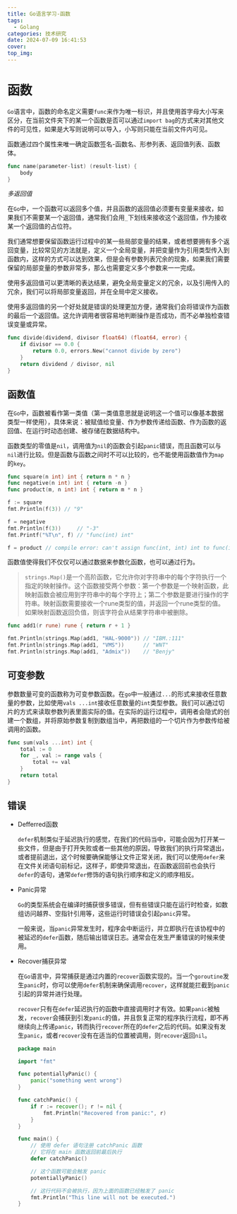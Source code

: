 ```yaml
---
title: Go语言学习-函数
tags:
  - Golang
categories: 技术研究
date: 2024-07-09 16:41:53
cover:
top_img:
---
```

### 

# 函数

`Go`语言中，函数的命名定义需要`func`来作为唯一标识，并且使用首字母大小写来区分，在当前文件夹下的某一个函数是否可以通过`import bag`的方式来对其他文件的可见性，如果是大写则说明可以导入，小写则只能在当前文件内可见。

函数通过四个属性来唯一确定函数签名-函数名、形参列表、返回值列表、函数体。

```go
func name(parameter-list) (result-list) {
    body
}
```

*多返回值*

在`Go`中，一个函数可以返回多个值，并且函数的返回值必须要有变量来接收，如果我们不需要某一个返回值，通常我们会用`_`下划线来接收这个返回值，作为接收某一个返回值的占位符。

我们通常想要保留函数运行过程中的某一些局部变量的结果，或者想要拥有多个返回变量，比较常见的方法就是，定义一个全局变量，并把变量作为引用类型传入到函数内，这样的方式可以达到效果，但是会有参数列表冗余的现象，如果我们需要保留的局部变量的参数非常多，那么也需要定义多个参数来一一完成。

使用多返回值可以更清晰的表达结果，避免全局变量定义的冗余，以及引用传入的冗余，我们可以将局部变量返回，并在全局中定义接收。

使用多返回值的另一个好处就是错误的处理更加方便，通常我们会将错误作为函数的最后一个返回值。这允许调用者很容易地判断操作是否成功，而不必单独检查错误变量或异常。

```go
func divide(dividend, divisor float64) (float64, error) {
    if divisor == 0.0 {
        return 0.0, errors.New("cannot divide by zero")
    }
    return dividend / divisor, nil
}
```

## 函数值

在`Go`中，函数被看作第一类值（第一类值意思就是说明这一个值可以像基本数据类型一样使用），具体来说：被赋值给变量、作为参数传递给函数、作为函数的返回值、在运行时动态创建、被存储在数据结构中。

函数类型的零值是`nil`，调用值为`nil`的函数会引起`panic`错误，而且函数可以与`nil`进行比较。但是函数与函数之间时不可以比较的，也不能使用函数值作为`map`的`key`。

```go
func square(n int) int { return n * n }
func negative(n int) int { return -n }
func product(m, n int) int { return m * n }

f := square
fmt.Println(f(3)) // "9"

f = negative
fmt.Println(f(3))     // "-3"
fmt.Printf("%T\n", f) // "func(int) int"

f = product // compile error: can't assign func(int, int) int to func(int) int
```

函数值使得我们不仅仅可以通过数据来参数化函数，也可以通过行为。

> `strings.Map()`是一个高阶函数，它允许你对字符串中的每个字符执行一个指定的映射操作。这个函数接受两个参数：第一个参数是一个映射函数，此映射函数会被应用到字符串中的每个字符上；第二个参数是要进行操作的字符串。映射函数需要接收一个rune类型的值，并返回一个rune类型的值。如果映射函数返回负值，则该字符会从结果字符串中被删除。

```go
func add1(r rune) rune { return r + 1 }

fmt.Println(strings.Map(add1, "HAL-9000")) // "IBM.:111"
fmt.Println(strings.Map(add1, "VMS"))      // "WNT"
fmt.Println(strings.Map(add1, "Admix"))    // "Benjy"
```

## 可变参数

参数数量可变的函数称为可变参数函数。在`go`中一般通过`...`的形式来接收任意数量的参数，比如使用`vals ...int`接收任意数量的`int`类型参数。我们可以通过切片的方式来读取参数列表里面实际的值。在实际的运行过程中，调用者会隐式的创建一个数组，并将原始参数复制到数组当中，再把数组的一个切片作为参数传给被调用的函数。

```go
func sum(vals ...int) int {
    total := 0
    for _, val := range vals {
        total += val
    }
    return total
}
```

## 错误

* Defferred函数

    `defer`机制类似于延迟执行的感觉，在我们的代码当中，可能会因为打开某一些文件，但是由于打开失败或者一些其他的原因，导致我们的执行异常退出，或者提前退出，这个时候要确保能够让文件正常关闭，我们可以使用`defer`来在文件关闭语句前标记，这样子，即使异常退出，在函数返回前也会执行`defer`的语句，通常`defer`修饰的语句执行顺序和定义的顺序相反。

* Panic异常

    `Go`的类型系统会在编译时捕获很多错误，但有些错误只能在运行时检查，如数组访问越界、空指针引用等，这些运行时错误会引起`panic`异常。

    一般来说，当`panic`异常发生时，程序会中断运行，并立即执行在该协程中的被延迟的`defer`函数，随后输出错误日志。通常会在发生严重错误的时候来使用。

* Recover捕获异常

    在`Go`语言中，异常捕获是通过内置的`recover`函数实现的。当一个`goroutine`发生`panic`时，你可以使用`defer`机制来确保调用`recover`，这样就能拦截到`panic`引起的异常并进行处理。

    `recover`只有在`defer`延迟执行的函数中直接调用时才有效。如果`panic`被触发，`recover`会捕获到引发`panic`的值，并且恢复正常的程序执行流程，即不再继续向上传递`panic`，转而执行`recover`所在的`defer`之后的代码。如果没有发生`panic`，或者`recover`没有在适当的位置被调用，则`recover`返回`nil`。

    ```go
    package main

    import "fmt"

    func potentiallyPanic() {
        panic("something went wrong")
    }

    func catchPanic() {
        if r := recover(); r != nil {
            fmt.Println("Recovered from panic:", r)
        }
    }

    func main() {
        // 使用 defer 语句注册 catchPanic 函数
        // 它将在 main 函数返回前最后执行
        defer catchPanic()

        // 这个函数可能会触发 panic
        potentiallyPanic()

        // 这行代码不会被执行，因为上面的函数已经触发了 panic
        fmt.Println("This line will not be executed.")
    }

    ```